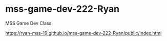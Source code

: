 # mss-game-dev-222-Ryan
MSS Game Dev Class


https://ryan-mss-19.github.io/mss-game-dev-222-Ryan/public/index.html
